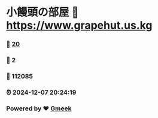 # 小饅頭の部屋 :link: https://www.grapehut.us.kg 
### :page_facing_up: [20](https://www.grapehut.us.kg/tag.html) 
### :speech_balloon: 2 
### :hibiscus: 112085 
### :alarm_clock: 2024-12-07 20:24:19 
### Powered by :heart: [Gmeek](https://github.com/Meekdai/Gmeek)
